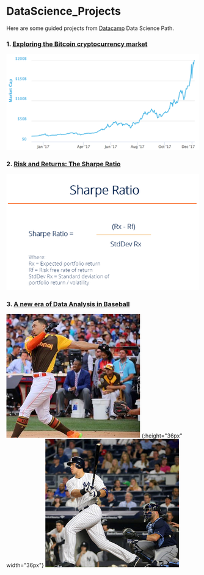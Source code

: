 # DataScience_Projects

Here are some guided projects from [Datacamp](https://www.datacamp.com/home) Data Science Path.

### 1. [Exploring the Bitcoin cryptocurrency market](./1_Bitcoin_Cryptocurrency_Market/1_Bitcoin_Cryptocurrency_Market.ipynb)
![Bitcoin Market Cap 2017](./1_Bitcoin_Cryptocurrency_Market/img/bitcoint_market_cap_2017.png "Bitcoin Market Cap 2017")

### 2. [Risk and Returns: The Sharpe Ratio](./2_The_Sharpe_Ratio)
![Sharpe Ratio explained](./2_The_Sharpe_Ratio/img/sharpe-ratio.png "Sharpe Ratio explained")

### 3. [A new era of Data Analysis in Baseball](./3.Data_Analysis_Baseball)

![Stanton](./3_Data_analysis_Baseball/img/stanton_wide.jpg "Stanton") {:height="36px" width="36px"} ![Judge](./3_Data_analysis_Baseball/img/judge_wide.jpg "Judge")

